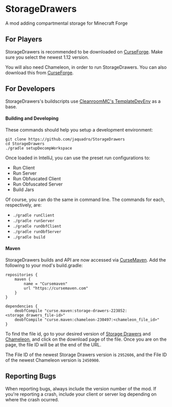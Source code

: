 StorageDrawers
==============

A mod adding compartmental storage for Minecraft Forge

For Players
-----------

StorageDrawers is recommended to be downloaded on [CurseForge](https://www.curseforge.com/minecraft/mc-mods/storage-drawers). Make sure you select the newest 1.12 version.

You will also need Chameleon, in order to run StorageDrawers. You can also download this from [CurseForge](https://www.curseforge.com/minecraft/mc-mods/chameleon).


For Developers
--------------

StorageDrawers's buildscripts use [CleanroomMC's TemplateDevEnv](https://github.com/CleanroomMC/TemplateDevEnv/tree/master) as a base.

#### Building and Developing

These commands should help you setup a development environment:

```
git clone https://github.com/jaquadro/StorageDrawers
cd StorageDrawers
./gradle setupDecompWorkspace
```

Once loaded in IntelliJ, you can use the preset run configurations to:
- Run Client
- Run Server
- Run Obfuscated Client
- Run Obfuscated Server
- Build Jars

Of course, you can do the same in command line. The commands for each, respectively, are:
- `./gradle runClient`
- `./gradle runServer`
- `./gradle runObfClient`
- `./gradle runObfServer`
- `./gradle build`

#### Maven

StorageDrawers builds and API are now accessed via [CurseMaven](https://www.cursemaven.com/).  Add the following to your mod's build.gradle:
```
repositories {
    maven {
        name = "Cursemaven"
        url "https://cursemaven.com"
    }
}

dependencies {
    deobfCompile "curse.maven:storage-drawers-223852:<storage_drawers_file-id>"
    deobfCompile "curse.maven:chameleon-230497:<chameleon_file_id>"
}
```
To find the file id, go to your desired version of [Storage Drawers](https://www.curseforge.com/minecraft/mc-mods/storage-drawers) and [Chameleon](https://www.curseforge.com/minecraft/mc-mods/chameleon), and click on the download page of the file. Once you are on the page, the file ID will be at the end of the URL.

The File ID of the newest Storage Drawers version is `2952606`, and the File ID of the newest Chameleon version is `2450900`.

Reporting Bugs
--------------

When reporting bugs, always include the version number of the mod.  If you're reporting a crash, include your client or server log depending on where the crash ocurred.
